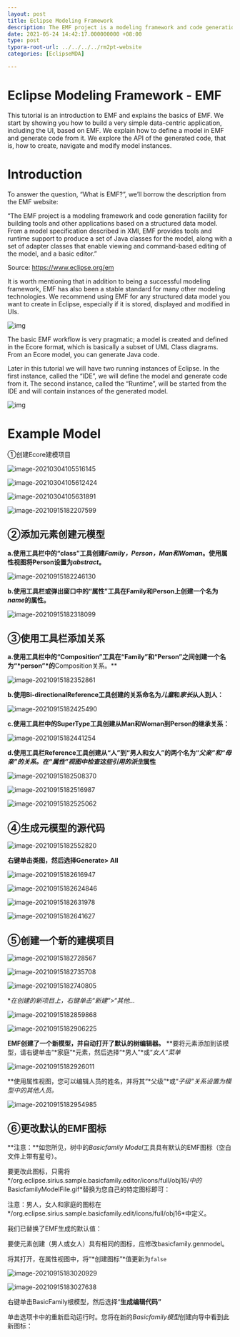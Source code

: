```yaml
---
layout: post
title: Eclipse Modeling Framework
description: The EMF project is a modeling framework and code generation facility for building tools and other applications based on a structured data model. From a model specification described in XMI, EMF provides tools and runtime support to produce a set of Java classes for the model, along with a set of adapter classes that enable viewing and command-based editing of the model, and a basic editor.
date: 2021-05-24 14:42:17.000000000 +08:00
type: post
typora-root-url: ../../../../rm2pt-website
categories: [EclipseMDA]

---
```


# Eclipse Modeling Framework - EMF

This tutorial is an introduction to EMF and explains the basics of EMF. We start by showing you how to build a very simple data-centric application, including the UI, based on EMF. We explain how to define a model in EMF and generate code from it. We explore the API of the generated code, that is, how to create, navigate and modify model instances.

# Introduction

To answer the question, “What is EMF?”, we’ll borrow the description from the EMF website:

“The EMF project is a modeling framework and code generation facility for building tools and other applications based on a structured data model. From a model specification described in XMI, EMF provides tools and runtime support to produce a set of Java classes for the model, along with a set of adapter classes that enable viewing and command-based editing of the model, and a basic editor.”

Source: https://www.eclipse.org/em

It is worth mentioning that in addition to being a successful modeling framework, EMF has also been a stable standard for many other modeling technologies. We recommend using EMF for any structured data model you want to create in Eclipse, especially if it is stored, displayed and modified in UIs.


![img](/imgs/mda/1.png)


The basic EMF workflow is very pragmatic; a model is created and defined in the Ecore format, which is basically a subset of UML Class diagrams. From an Ecore model, you can generate Java code.

Later in this tutorial we will have two running instances of Eclipse. In the first instance, called the “IDE”, we will define the model and generate code from it. The second instance, called the “Runtime”, will be started from the IDE and will contain instances of the generated model.


![img](/imgs/mda/2-16317010138443.png)


# Example Model

①创建Ecore建模项目


![image-20210304105516145](/imgs/mda/image-20210304105516145.png)

![image-20210304105612424](/imgs/mda/image-20210304105612424.png)

![image-20210304105631891](/imgs/mda/image-20210304105631891.png)

![image-20210915182207599](/imgs/mda/image-20210915182207599.png)


## ②添加元素创建元模型

**a.使用工具栏中的“class”工具创建*Family，Person，Man和Woman*。使用属性视图将Person设置为*abstract*。**


![image-20210915182246130](/imgs/mda/image-20210915182246130.png)

**b.使用工具栏或弹出窗口中的“属性”工具在Family和Person上创建一个名为*name*的属性。**

![image-20210915182318099](/imgs/mda/image-20210915182318099.png)


## ③使用工具栏添加关系

**a.使用工具栏中的“Composition”工具在“Family”和“Person”之间创建一个名为“*person”*的**Composition关系。**


![image-20210915182352861](/imgs/mda/image-20210915182352861.png)

  **b.使用Bi-directionalReference工具创建的关系命名为*儿童*和*家长*从人到人：**

![image-20210915182425490](/imgs/mda/image-20210915182425490.png)

  **c.使用工具栏中的SuperType工具创建从Man和Woman到Person的继承关系：**

![image-20210915182441254](/imgs/mda/image-20210915182441254.png)

**d.使用工具栏Reference工具创建从“人”到“男人和女人”的两个名为“*父亲”*和“*母亲”的*关系。在“属性”视图中检查这些引用的*派生*属性**

![image-20210915182508370](/imgs/mda/image-20210915182508370.png)

![image-20210915182516987](/imgs/mda/image-20210915182516987.png)

![image-20210915182525062](/imgs/mda/image-20210915182525062.png)

## ④生成元模型的源代码

![image-20210915182552820](/imgs/mda/image-20210915182552820.png)

**右键单击类图，然后选择Generate> All**

![image-20210915182616947](/imgs/mda/image-20210915182616947.png)

![image-20210915182624846](/imgs/mda/image-20210915182624846.png)

![image-20210915182631978](/imgs/mda/image-20210915182631978.png)

![image-20210915182641627](/imgs/mda/image-20210915182641627.png)

## ⑤创建一个新的建模项目

![image-20210915182728567](/imgs/mda/image-20210915182728567.png)

![image-20210915182735708](/imgs/mda/image-20210915182735708.png)

![image-20210915182740805](/imgs/mda/image-20210915182740805.png)

**在创建的新项目上，右键单击“*新建”>“其他...**

![image-20210915182859868](/imgs/mda/image-20210915182859868.png)

![image-20210915182906225](/imgs/mda/image-20210915182906225.png)


**EMF创建了一个新模型，并自动打开了默认的树编辑器。**
**要将元素添加到该模型，请右键单击“*家庭”*元素，然后选择“*男人”*或“*女人”*菜单**

![image-20210915182926011](/imgs/mda/image-20210915182926011.png)

**使用属性视图，您可以编辑人员的姓名，并将其“*父级”*或“*子级”*关系设置为模型中的其他人员。**

![image-20210915182954985](/imgs/mda/image-20210915182954985.png)

## ⑥更改默认的EMF图标

**注意：**如您所见，树中的*Basicfamily Model*工具具有默认的EMF图标（空白文件上带有星号）。

要更改此图标，只需将*/org.eclipse.sirius.sample.basicfamily.editor/icons/full/obj16/*中的*BasicfamilyModelFile.gif*替换为您自己的特定图标即可：

注意：男人，女人和家庭的图标在*/org.eclipse.sirius.sample.basicfamily.edit/icons/full/obj16*中定义。

我们已替换了EMF生成的默认值：

要使元素创建（男人或女人）具有相同的图标，应修改basicfamily.genmodel。

将其打开，在属性视图中，将“*创建图标”*值更新为`false`


![image-20210915183020929](/imgs/mda/image-20210915183020929.png)

![image-20210915183027638](/imgs/mda/image-20210915183027638.png)


右键单击BasicFamily根模型，然后选择“**生成编辑代码”**

单击选项卡中的重新启动运行时。您将在新的*Basicfamily模型*创建向导中看到此新图标：

